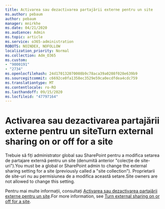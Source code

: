 ```yaml
---
title: Activarea sau dezactivarea partajării externe pentru un site
ms.author: pebaum
author: pebaum
manager: mnirkhe
ms.date: 04/21/2020
ms.audience: Admin
ms.topic: article
ms.service: o365-administration
ROBOTS: NOINDEX, NOFOLLOW
localization_priority: Normal
ms.collection: Adm_O365
ms.custom:
- "9000191"
- "2734"
ms.openlocfilehash: 24d170132070008b9c78aca39a0208f028e639b9
ms.sourcegitcommit: c6692ce0fa1358ec3529e59ca0ecdfdea4cdc759
ms.translationtype: MT
ms.contentlocale: ro-RO
ms.lasthandoff: 09/15/2020
ms.locfileid: "47797164"
---
```

# <a name="turn-external-sharing-on-or-off-for-a-site"></a><span data-ttu-id="1bc63-102">Activarea sau dezactivarea partajării externe pentru un site</span><span class="sxs-lookup"><span data-stu-id="1bc63-102">Turn external sharing on or off for a site</span></span>

<span data-ttu-id="1bc63-103">Trebuie să fiți administrator global sau SharePoint pentru a modifica setarea de partajare externă pentru un site (denumită anterior "colecție de site-uri").</span><span class="sxs-lookup"><span data-stu-id="1bc63-103">You must be a global or SharePoint admin to change the external sharing setting for a site (previously called a "site collection").</span></span> <span data-ttu-id="1bc63-104">Proprietarii de site-uri nu au permisiunea de a modifica această setare.</span><span class="sxs-lookup"><span data-stu-id="1bc63-104">Site owners are not allowed to change this setting.</span></span> 

<span data-ttu-id="1bc63-105">Pentru mai multe informații, consultați [Activarea sau dezactivarea partajării externe pentru un site](https://docs.microsoft.com/sharepoint/change-external-sharing-site).</span><span class="sxs-lookup"><span data-stu-id="1bc63-105">For more information, see [Turn external sharing on or off for a site](https://docs.microsoft.com/sharepoint/change-external-sharing-site).</span></span>
